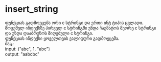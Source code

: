 # insert_string  
 ფუნქციას გადმოეცემა ორი c სტრინგი და ერთი ინტ ტიპის ცვლადი. მოცემულ ინდექსზე პირველ c სტრინგში უნდა ჩაემატოს მეორე c სტრინგი და უნდა დააბრუნოს მიღებული c სტრინგი.  
 ფუნქციას ინდექსი ყოველთვის ვალიდური გადმოეცემა.  
 მაგ.:  
 input: ("abc", 1, "abc")  
 output: "aabcbc"
 
